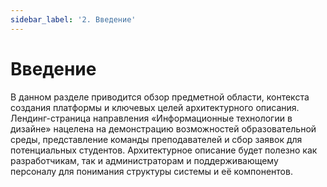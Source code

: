 ```yaml
---
sidebar_label: '2. Введение'
---
```


# Введение

В данном разделе приводится обзор предметной области, контекста создания платформы и ключевых целей архитектурного описания. Лендинг-страница направления «Информационные технологии в дизайне» нацелена на демонстрацию возможностей образовательной среды, представление команды преподавателей и сбор заявок для потенциальных студентов. Архитектурное описание будет полезно как разработчикам, так и администраторам и поддерживающему персоналу для понимания структуры системы и её компонентов.
